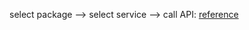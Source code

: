 select package --> select service --> call API: [reference](https://stackoverflow.com/questions/77334063/failed-to-get-rpc-descriptor)